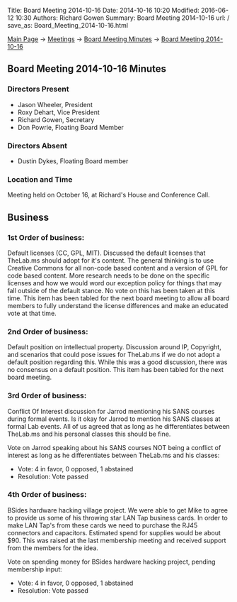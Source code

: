 Title: Board Meeting 2014-10-16
Date: 2014-10-16 10:20
Modified: 2016-06-12 10:30
Authors: Richard Gowen
Summary: Board Meeting 2014-10-16
url: /
save_as: Board_Meeting_2014-10-16.html

[Main Page](index.html) -\> [Meetings](Meetings.html)
-\> [Board Meeting Minutes](Board_Meeting_Minutes.html) -\> [Board Meeting 2014-10-16](Board_Meeting_2014-10-16.html)

Board Meeting 2014-10-16 Minutes
--------------------------------

### Directors Present

-   Jason Wheeler, President
-   Roxy Dehart, Vice President
-   Richard Gowen, Secretary
-   Don Powrie, Floating Board Member

### Directors Absent

-   Dustin Dykes, Floating Board member

### Location and Time

Meeting held on October 16, at Richard&#39;s House and Conference Call.

Business
--------

### 1st Order of business:

Default licenses (CC, GPL, MIT). Discussed the default licenses that
TheLab.ms should adopt for it&#39;s content. The general thinking is to use
Creative Commons for all non-code based content and a version of GPL for
code based content. More research needs to be done on the specific
licenses and how we would word our exception policy for things that may
fall outside of the default stance. No vote on this has been taken at
this time. This item has been tabled for the next board meeting to allow
all board members to fully understand the license differences and make
an educated vote at that time.

### 2nd Order of business:

Default position on intellectual property. Discussion around IP,
Copyright, and scenarios that could pose issues for TheLab.ms if we do
not adopt a default position regarding this. While this was a good
discussion, there was no consensus on a default position. This item has
been tabled for the next board meeting.

### 3rd Order of business:

Conflict Of Interest discussion for Jarrod mentioning his SANS courses
during formal events. Is it okay for Jarrod to mention his SANS classes
at formal Lab events. All of us agreed that as long as he differentiates
between TheLab.ms and his personal classes this should be fine.

Vote on Jarrod speaking about his SANS courses NOT being a conflict of
interest as long as he differentiates between TheLab.ms and his classes:

-   Vote: 4 in favor, 0 opposed, 1 abstained
-   Resolution: Vote passed

### 4th Order of business:

BSides hardware hacking village project. We were able to get Mike to
agree to provide us some of his throwing star LAN Tap business cards. In
order to make LAN Tap&#39;s from these cards we need to purchase the RJ45
connectors and capacitors. Estimated spend for supplies would be about
$90. This was raised at the last membership meeting and received
support from the members for the idea.

Vote on spending money for BSides hardware hacking project, pending
membership input:

-   Vote: 4 in favor, 0 opposed, 1 abstained
-   Resolution: Vote passed

